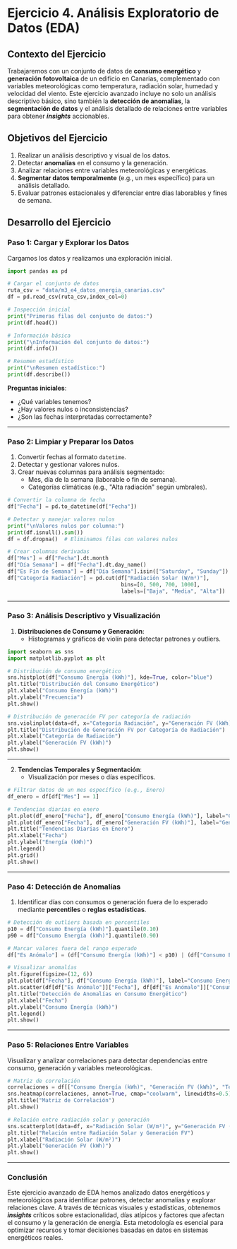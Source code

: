 # Ejercicio 4. Análisis Exploratorio de Datos (EDA)

## Contexto del Ejercicio

Trabajaremos con un conjunto de datos de **consumo energético** y **generación fotovoltaica** de un edificio en Canarias, complementado con variables meteorológicas como temperatura, radiación solar, humedad y velocidad del viento. Este ejercicio avanzado incluye no solo un análisis descriptivo básico, sino también la **detección de anomalías**, la **segmentación de datos** y el análisis detallado de relaciones entre variables para obtener ***insights*** accionables.

## Objetivos del Ejercicio

1. Realizar un análisis descriptivo y visual de los datos.
2. Detectar **anomalías** en el consumo y la generación.
3. Analizar relaciones entre variables meteorológicas y energéticas.
4. **Segmentar datos temporalmente** (e.g., un mes específico) para un análisis detallado.
5. Evaluar patrones estacionales y diferenciar entre días laborables y fines de semana.

## Desarrollo del Ejercicio

### **Paso 1: Cargar y Explorar los Datos**

Cargamos los datos y realizamos una exploración inicial.

```python
import pandas as pd

# Cargar el conjunto de datos
ruta_csv = "data/m3_e4_datos_energia_canarias.csv"
df = pd.read_csv(ruta_csv,index_col=0)

# Inspección inicial
print("Primeras filas del conjunto de datos:")
print(df.head())
```

```python
# Información básica
print("\nInformación del conjunto de datos:")
print(df.info())
```

```python
# Resumen estadístico
print("\nResumen estadístico:")
print(df.describe())
```

**Preguntas iniciales**:
- ¿Qué variables tenemos?
- ¿Hay valores nulos o inconsistencias?
- ¿Son las fechas interpretadas correctamente?

---

### **Paso 2: Limpiar y Preparar los Datos**

1. Convertir fechas al formato `datetime`.
2. Detectar y gestionar valores nulos.
3. Crear nuevas columnas para análisis segmentado:
   - Mes, día de la semana (laborable o fin de semana).
   - Categorías climáticas (e.g., "Alta radiación" según umbrales).

```python
# Convertir la columna de fecha
df["Fecha"] = pd.to_datetime(df["Fecha"])

# Detectar y manejar valores nulos
print("\nValores nulos por columna:")
print(df.isnull().sum())
df = df.dropna()  # Eliminamos filas con valores nulos
```

```python
# Crear columnas derivadas
df["Mes"] = df["Fecha"].dt.month
df["Día Semana"] = df["Fecha"].dt.day_name()
df["Es Fin de Semana"] = df["Día Semana"].isin(["Saturday", "Sunday"])
df["Categoría Radiación"] = pd.cut(df["Radiación Solar (W/m²)"],
                                    bins=[0, 500, 700, 1000],
                                    labels=["Baja", "Media", "Alta"])
```

---

### **Paso 3: Análisis Descriptivo y Visualización**

1. **Distribuciones de Consumo y Generación**:
   - Histogramas y gráficos de violín para detectar patrones y outliers.

```python
import seaborn as sns
import matplotlib.pyplot as plt

# Distribución de consumo energético
sns.histplot(df["Consumo Energía (kWh)"], kde=True, color="blue")
plt.title("Distribución del Consumo Energético")
plt.xlabel("Consumo Energía (kWh)")
plt.ylabel("Frecuencia")
plt.show()

```

```python
# Distribución de generación FV por categoría de radiación
sns.violinplot(data=df, x="Categoría Radiación", y="Generación FV (kWh)", palette="viridis", hue="Categoría Radiación")
plt.title("Distribución de Generación FV por Categoría de Radiación")
plt.xlabel("Categoría de Radiación")
plt.ylabel("Generación FV (kWh)")
plt.show()
```

---

2. **Tendencias Temporales y Segmentación**:
   - Visualización por meses o días específicos.

```python
# Filtrar datos de un mes específico (e.g., Enero)
df_enero = df[df["Mes"] == 1]

# Tendencias diarias en enero
plt.plot(df_enero["Fecha"], df_enero["Consumo Energía (kWh)"], label="Consumo Energético", color="blue")
plt.plot(df_enero["Fecha"], df_enero["Generación FV (kWh)"], label="Generación FV", color="green")
plt.title("Tendencias Diarias en Enero")
plt.xlabel("Fecha")
plt.ylabel("Energía (kWh)")
plt.legend()
plt.grid()
plt.show()
```

---

### **Paso 4: Detección de Anomalías**

1. Identificar días con consumos o generación fuera de lo esperado mediante **percentiles** o **reglas estadísticas**.

```python
# Detección de outliers basada en percentiles
p10 = df["Consumo Energía (kWh)"].quantile(0.10)
p90 = df["Consumo Energía (kWh)"].quantile(0.90)

# Marcar valores fuera del rango esperado
df["Es Anómalo"] = (df["Consumo Energía (kWh)"] < p10) | (df["Consumo Energía (kWh)"] > p90)

# Visualizar anomalías
plt.figure(figsize=(12, 6))
plt.plot(df["Fecha"], df["Consumo Energía (kWh)"], label="Consumo Energético", color="blue")
plt.scatter(df[df["Es Anómalo"]]["Fecha"], df[df["Es Anómalo"]]["Consumo Energía (kWh)"], color="red", label="Anomalías")
plt.title("Detección de Anomalías en Consumo Energético")
plt.xlabel("Fecha")
plt.ylabel("Consumo Energía (kWh)")
plt.legend()
plt.show()
```

---

### **Paso 5: Relaciones Entre Variables**

Visualizar y analizar correlaciones para detectar dependencias entre consumo, generación y variables meteorológicas.

```python
# Matriz de correlación
correlaciones = df[["Consumo Energía (kWh)", "Generación FV (kWh)", "Temperatura (°C)", "Radiación Solar (W/m²)"]].corr()
sns.heatmap(correlaciones, annot=True, cmap="coolwarm", linewidths=0.5)
plt.title("Matriz de Correlación")
plt.show()
```

```python
# Relación entre radiación solar y generación
sns.scatterplot(data=df, x="Radiación Solar (W/m²)", y="Generación FV (kWh)", hue="Categoría Radiación", palette="viridis")
plt.title("Relación entre Radiación Solar y Generación FV")
plt.xlabel("Radiación Solar (W/m²)")
plt.ylabel("Generación FV (kWh)")
plt.show()
```

---

### **Conclusión**

Este ejercicio avanzado de EDA hemos analizado datos energéticos y meteorológicos para identificar patrones, detectar anomalías y explorar relaciones clave. A través de técnicas visuales y estadísticas, obtenemos ***insights*** críticos sobre estacionalidad, días atípicos y factores que afectan el consumo y la generación de energía. Esta metodología es esencial para optimizar recursos y tomar decisiones basadas en datos en sistemas energéticos reales.
